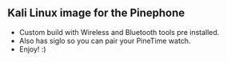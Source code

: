 ## Kali Linux image for the Pinephone
* Custom build with Wireless and Bluetooth tools pre installed. 
* Also has siglo so you can pair your PineTime watch.
* Enjoy! :)
